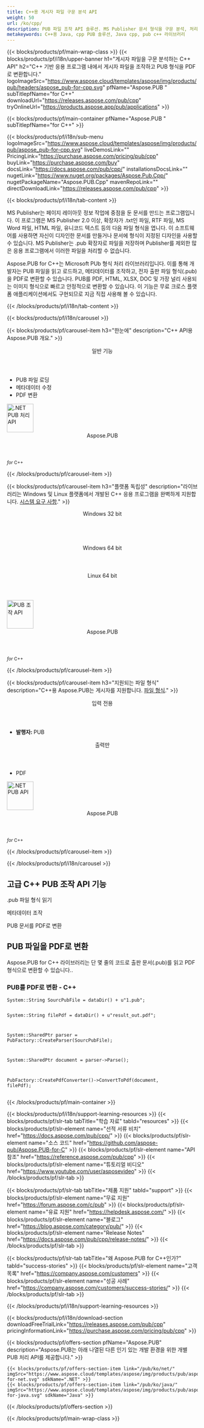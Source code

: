 ```yaml
---
title: C++용 게시자 파일 구문 분석 API
weight: 50
url: /ko/cpp/ 
description: PUB 파일 조작 API 솔루션. MS Publisher 문서 형식을 구문 분석, 처리 및 PDF로 변환하는 C++ 라이브러리. 
metakeywords: C++용 Java, cpp PUB 솔루션, Java cpp, pub c++ 라이브러리
---
```


{{< blocks/products/pf/main-wrap-class >}}
{{< blocks/products/pf/i18n/upper-banner h1="게시자 파일을 구문 분석하는 C++ API" h2="C++ 기반 응용 프로그램 내에서 게시자 파일을 조작하고 PUB 형식을 PDF로 변환합니다." logoImageSrc="https://www.aspose.cloud/templates/aspose/img/products/pub/headers/aspose_pub-for-cpp.svg" pfName="Aspose.PUB " subTitlepfName="for C++" downloadUrl="https://releases.aspose.com/pub/cpp" tryOnlineUrl="https://products.aspose.app/pub/applications" >}}

{{< blocks/products/pf/main-container pfName="Aspose.PUB " subTitlepfName="for C++" >}}

{{< blocks/products/pf/i18n/sub-menu logoImageSrc="https://www.aspose.cloud/templates/aspose/img/products/pub/aspose_pub-for-cpp.svg" liveDemosLink="" PricingLink="https://purchase.aspose.com/pricing/pub/cpp" buyLink="https://purchase.aspose.com/buy" docsLink="https://docs.aspose.com/pub/cpp/" installationsDocsLink="" nugetLink="https://www.nuget.org/packages/Aspose.Pub.Cpp/" nugetPackageName="Aspose.PUB.Cpp" mavenRepoLink="" directDownloadLink="https://releases.aspose.com/pub/cpp" >}}

{{< blocks/products/pf/i18n/tab-content >}}
<p>
MS Publisher는 페이지 레이아웃 정보 작업에 중점을 둔 문서를 만드는 프로그램입니다. 이 프로그램은 MS Publisher 2.0 이상, 확장자가 .txt인 파일, RTF 파일, MS Word 파일, HTML 파일, 유니코드 텍스트 등의 다음 파일 형식을 엽니다. 이 소프트웨어를 사용하면 자신이 디자인한 문서를 만들거나 문서에 형식이 지정된 디자인을 사용할 수 있습니다.
MS Publisher는 .pub 확장자로 파일을 저장하며 Publisher를 제외한 많은 응용 프로그램에서 이러한 파일을 처리할 수 없습니다. 
</p>
<p>
 Aspose.PUB for C++는 Microsoft PUb 형식 처리 라이브러리입니다. 이를 통해 개발자는 PUB 파일을 읽고 로드하고, 메타데이터를 조작하고, 전자 출판 파일 형식(.pub)을 PDF로 변환할 수 있습니다. PUB를 PDF, HTML, XLSX, DOC 및 가장 널리 사용되는 이미지 형식으로 빠르고 안정적으로 변환할 수 있습니다. 이 기능은 무료 크로스 플랫폼 애플리케이션에서도 구현되므로 지금 직접 사용해 볼 수 있습니다.
</p>

{{< /blocks/products/pf/i18n/tab-content >}}

<!--Diagrams Start-->
{{< blocks/products/pf/i18n/carousel >}}

{{< blocks/products/pf/carousel-item h3="한눈에" description="C++ API용 Aspose.PUB 개요." >}}
<div class="diagram1 d1-cplus">
 <div class="d1-row">
  <div class="d1-col d1-left">
   <!--<header><i class="fa fa-bars"> </i>Features</header>

<ul>

<li>로딩 중</li>

<li>변환</li>

</ul>-->
  </div>
  <!--/left-->
  <div class="d1-col d1-right">
   <header>
    <i class="fa fa-cogs">
    </i>
    일반 기능
   </header>
   <ul>
    <li>
     PUB 파일 로딩
    </li>
    <li>
     메타데이터 수정
    </li>
    <li>
     PDF 변환
    </li>
   </ul>
  </div>
  <!--/right-->
 </div>
 <!--/row-->
 <div class="d1-logo">
  <img width="70" height="75" alt=".NET PUB 처리 API" src="https://www.aspose.cloud/templates/aspose/img/products/pub/aspose_pub-for-cpp.svg"/>
  <header>
   Aspose.PUB
  </header>
  <footer>
   <small>
    <em>
     for
    </em>
    C++
   </small>
  </footer>
 </div>
 <!--/logo-->
</div>

{{< /blocks/products/pf/carousel-item >}}

{{< blocks/products/pf/carousel-item h3="플랫폼 독립성" description="라이브러리는 Windows 및 Linux 플랫폼에서 개발된 C++ 응용 프로그램을 완벽하게 지원합니다. [시스템 요구 사항](https://docs.aspose.com/pub/net/system-requirements/)." >}}
<div class="diagram1 d1-cplus">
 <div class="d1-row">
  <div class="d1-col d1-left">
   <header>
    <i class="fa fa-cubes">
    </i>
    Windows 32 bit
   </header>
   <br/>
   <header>
    <i class="fa fa-cubes">
    </i>
    Windows 64 bit
   </header>
  </div>
  <!--/left-->
  <div class="d1-col d1-right">
   <header>
    <i class="fa fa-cubes">
    </i>
    Linux 64 bit
   </header>
  </div>
  <!--/right-->
 </div>
 <!--/row-->
 <div class="d1-logo">
  <img width="70" height="75" alt="PUB 조작 API" src="https://www.aspose.cloud/templates/aspose/img/products/pub/aspose_pub-for-cpp.svg"/>
  <header>
   Aspose.PUB
  </header>
  <footer>
   <small>
    <em>
     for
    </em>
    C++
   </small>
  </footer>
 </div>
 <!--/logo-->
</div>

{{< /blocks/products/pf/carousel-item >}}

{{< blocks/products/pf/carousel-item h3="지원되는 파일 형식" description="C++용 Aspose.PUB는 게시자를 지원합니다. [파일 형식](https://docs.aspose.com/pub/cpp/supported-file-formats/)." >}}
<div class="diagram1 d2 d1-cplus">
 <div class="d1-row">
  <div class="d1-col d1-left">
   <header>
    <i class="fa fa-long-arrow-down">
    </i>
    입력 전용
   </header>
   <ul>
    <li>
     <b>
      발행자:
     </b>
     PUB
    </li>
   </ul>
  </div>
  <!--/left-->
  <div class="d1-col d1-right">
   <header>
    <i class="fa fa-mail-forward">
    </i>
    출력만
   </header>
   <ul>
    <li>
     PDF
    </li>
   </ul>
  </div>
  <!--/right-->
 </div>
 <!--/row-->
 <div class="d1-logo">
  <img width="70" height="75" alt=".NET PUB API" src="https://www.aspose.cloud/templates/aspose/img/products/pub/aspose_pub-for-cpp.svg"/>
  <header>
   Aspose.PUB
  </header>
  <footer>
   <small>
    <em>
     for
    </em>
    C++
   </small>
  </footer>
 </div>
 <!--/logo-->
</div>

{{< /blocks/products/pf/carousel-item >}}

{{< /blocks/products/pf/i18n/carousel >}}
<!--Diagrams End-->

<!--Feature-section Start-->
<div class="container-fluid features-section bg-gray singleproduct">
 <a class="anchor" id="features" name="features">
 </a>
 <div class="row">
  <div class="container">
   <h2 class="pr-ft">
    고급 C++ PUB 조작 API 기능
   </h2>
   <p>
   </p>
   <div class="col-lg-4">
    <em class="fa fa-columns ico-blue fa-2x col-lg-2">
    </em>
    <p class="col-lg-10">
     .pub 파일 형식 읽기
    </p>
   </div>
   <div class="col-lg-4">
    <em class="fa fa-pencil-square-o ico-blue fa-2x col-lg-2">
    </em>
    <p class="col-lg-10">
     메타데이터 조작
    </p>
   </div>
   <div class="col-lg-4">
    <em class="fa fa-repeat ico-blue fa-2x col-lg-2">
    </em>
    <p class="col-lg-10">
     PUB 문서를 PDF로 변환
    </p>
   </div>
   <!--

<div class="col-lg-4"><em class="fa fa-cogs ico-blue fa-2x col-lg-2"> </em>

<p class="col-lg-10">Manage Opacity of Layers & Flatten Layers</p>

</div>-->
   <!--<div class="col-lg-12">

<h2 class="h2title">Latest PUB API Features</h2>

<p>Aspose.PUB for .NET API continuously adding more features to make it powerful. Here is list of few picks from the latest ones added.</p>

<ul>

<li>Support of Fill layers. Pattern, Color and Gradient fill</li>

<li>Support of GdFlResource, VmskResource, PtFlResource and VsmsResource</li>

<li>Load JPEG/PNG/etc image files to PsdImage without direct loading</li>

<li>Support of Layer Vector Masks and Text Layer Custom FlipRotate</li>

<li>Rendering of Stroke effect with Color Fill for export</li>

</ul>

</div>-->
   <div class="col-lg-12">
    <h2 class="h2title">
     PUB 파일을 PDF로 변환
    </h2>
    <p>
     Aspose.PUB for C++ 라이브러리는 단 몇 줄의 코드로 출판 문서(.pub)를 읽고 PDF 형식으로 변환할 수 있습니다..
    </p>
    <div class="codeblock" id="code">
     <h3>
      PUB를 PDF로 변환 - C++
     </h3>
     <pre><code class="cs">System::String SourcPubFile = dataDir() + u"1.pub";

System::String filePdf = dataDir() + u"result_out.pdf";

System::SharedPtr parser = PubFactory::CreateParser(SourcPubFile);

System::SharedPtr document = parser-&gt;Parse();

PubFactory::CreatePdfConverter()-&gt;ConvertToPdf(document, filePdf);</code></pre>
    </div>
   </div>
   <!--<div class="col-lg-12">

<h2 class="h2title">Access & Manipulate PUB Layers</h2>

<p>Aspose.PUB for .NET lets you access layers of a PUB with the ability to draw on it with either image or text. You can merge layers, update text on layers, set effects or export layer as an image. You may also use PUB .NET API to detect flattened PUB files or create thumbnails.</p>

</div>-->
   <!--<div class="col-lg-12">

<h2 class="h2title">Read or Create PUB Files</h2>

<p>Aspose.PUB for .NET not only supports loading PSD & PSB file formats for manipulation & conversion but it also provides the capability to create PUB & PSB files from scratch. .NET developers can use the API to automate scenarios that may help them on their way.</p>

<div id="code" class="codeblock">

<h3>Create PUB from scratch - C#</h3>

<pre><code class="cs">using (var PUB = Aspose.PSD.Image.Create(new Aspose.PSD.ImageOptions.PsdOptions()

{

    Source = new Aspose.PSD.Sources.FileCreateSource(dir + "output.psd", false),

    ColorMode = Aspose.PSD.FileFormats.Psd.ColorModes.Rgb,

    CompressionMethod = Aspose.PSD.FileFormats.Psd.CompressionMethod.RLE,

    Version = 4

}, 400, 400))

{

    // draw some graphics over the newly created PSD

    var graphics = new Aspose.PSD.Graphics(psd);

    graphics.Clear(Aspose.PSD.Color.White);

    graphics.DrawEllipse(new Aspose.PSD.Pen(Aspose.PSD.Color.Red, 6), new Aspose.PSD.Rectangle(0, 0, 400, 400));

    psd.Save();

}</code></pre>

</div>

</div>-->
   <!--<div class="col-lg-12">

<h2 class="h2title">Various Imaging Filters</h2>

<p>Aspose.PUB for .NET provides the core imaging features such as color adjustment via its class libraries. Developers can easily adjust brightness, contrast or gamma on raster image loaded by the API. Furthermore, developers can dynamically dither or blur images as well as use popular filters including Median, Gauss Wiener, Motion Wiener and Bradley Threshold.</p>

</div>-->
  </div>
 </div>
</div>
<!--Feature-section End-->

{{< /blocks/products/pf/main-container >}}


{{< blocks/products/pf/i18n/support-learning-resources >}}
{{< blocks/products/pf/slr-tab tabTitle="학습 자료" tabId="resources" >}}
{{< blocks/products/pf/slr-element name="선적 서류 비치" href="https://docs.aspose.com/pub/cpp/" >}}
{{< blocks/products/pf/slr-element name="소스 코드" href="https://github.com/aspose-pub/Aspose.PUB-for-C" >}}
{{< blocks/products/pf/slr-element name="API 참조" href="https://reference.aspose.com/pub/cpp" >}}
{{< blocks/products/pf/slr-element name="튜토리얼 비디오" href="https://www.youtube.com/user/asposevideo" >}}
{{< /blocks/products/pf/slr-tab >}}

{{< blocks/products/pf/slr-tab tabTitle="제품 지원" tabId="support" >}}
{{< blocks/products/pf/slr-element name="무료 지원" href="https://forum.aspose.com/c/pub" >}}
{{< blocks/products/pf/slr-element name="유료 지원" href="https://helpdesk.aspose.com/" >}}
{{< blocks/products/pf/slr-element name="블로그" href="https://blog.aspose.com/category/pub/" >}}
{{< blocks/products/pf/slr-element name="Release Notes" href="https://docs.aspose.com/pub/cpp/release-notes/" >}}
{{< /blocks/products/pf/slr-tab >}}

{{< blocks/products/pf/slr-tab tabTitle="왜 Aspose.PUB for C++인가?" tabId="success-stories" >}}
{{< blocks/products/pf/slr-element name="고객 목록" href="https://company.aspose.com/customers" >}}
{{< blocks/products/pf/slr-element name="성공 사례" href="https://company.aspose.com/customers/success-stories/" >}}
{{< /blocks/products/pf/slr-tab >}}

{{< /blocks/products/pf/i18n/support-learning-resources >}}

{{< blocks/products/pf/i18n/download-section downloadFreeTrialLink="https://releases.aspose.com/pub/cpp" pricingInformationLink="https://purchase.aspose.com/pricing/pub/cpp" >}}

{{< blocks/products/pf/offers-section pfName="Aspose.PUB" description="Aspose.PUB는 아래 나열된 다른 인기 있는 개발 환경을 위한 개별 PUB 처리 API를 제공합니다." >}}

    {{< blocks/products/pf/offers-section-item link="/pub/ko/net/" imgSrc="https://www.aspose.cloud/templates/aspose/img/products/pub/aspose_pub-for-net.svg" sdkName=".NET" >}}
    {{< blocks/products/pf/offers-section-item link="/pub/ko/java/" imgSrc="https://www.aspose.cloud/templates/aspose/img/products/pub/aspose_pub-for-java.svg" sdkName="Java" >}}

{{< /blocks/products/pf/offers-section >}}

{{< /blocks/products/pf/main-wrap-class >}}